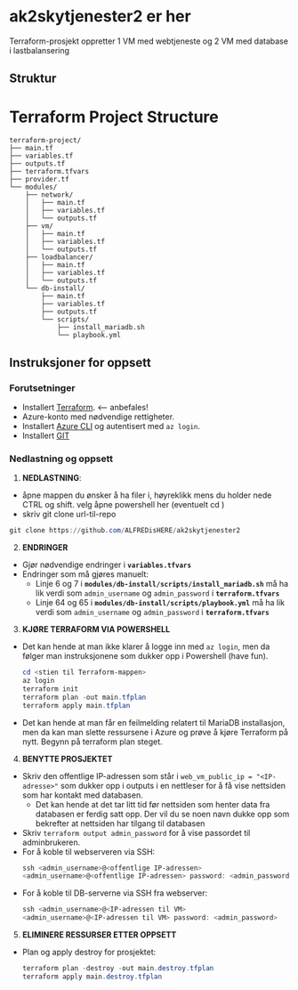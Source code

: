 # ak2skytjenester2 er her

Terraform-prosjekt oppretter 1 VM med webtjeneste og 2 VM med database i lastbalansering

## Struktur
# Terraform Project Structure

```plaintext
terraform-project/
├── main.tf
├── variables.tf
├── outputs.tf
├── terraform.tfvars
├── provider.tf
└── modules/
    ├── network/
    │   ├── main.tf
    │   ├── variables.tf
    │   └── outputs.tf
    ├── vm/
    │   ├── main.tf
    │   ├── variables.tf
    │   └── outputs.tf
    ├── loadbalancer/
    │   ├── main.tf
    │   ├── variables.tf
    │   └── outputs.tf
    └── db-install/
        ├── main.tf
        ├── variables.tf
        ├── outputs.tf
        └── scripts/
            ├── install_mariadb.sh
            └── playbook.yml
```
## Instruksjoner for oppsett

### Forutsetninger

- Installert [Terraform](https://developer.hashicorp.com/terraform/tutorials/aws-get-started/install-cli). <-- anbefales!
- Azure-konto med nødvendige rettigheter.
- Installert [Azure CLI](https://learn.microsoft.com/en-us/cli/azure/install-azure-cli-windows?tabs=azure-cli) og autentisert med `az login`.
- Installert [GIT](https://github.com/git-guides/install-git)

### Nedlastning og oppsett

1. **NEDLASTNING**:
- åpne mappen du ønsker å ha filer i, høyreklikk mens du holder nede CTRL og shift. velg åpne powershell her (eventuelt cd <directory>)
- skriv git clone url-til-repo
```powershell
git clone https://github.com/ALFREDisHERE/ak2skytjenester2
```
2. **ENDRINGER**
- Gjør nødvendige endringer i **`variables.tfvars`**
- Endringer som må gjøres manuelt:
  - Linje 6 og 7 i **`modules/db-install/scripts/install_mariadb.sh`** må ha lik verdi som `admin_username` og `admin_password` i **`terraform.tfvars`**
  - Linje 64 og 65 i **`modules/db-install/scripts/playbook.yml`** må ha lik verdi som `admin_username` og `admin_password` i **`terraform.tfvars`**
3. **KJØRE TERRAFORM VIA POWERSHELL**
- Det kan hende at man ikke klarer å logge inn med `az login`, men da følger man instruksjonene som dukker opp i Powershell (have fun).
  ```powershell
  cd <stien til Terraform-mappen>
  az login
  terraform init
  terraform plan -out main.tfplan
  terraform apply main.tfplan
  ```
- Det kan hende at man får en feilmelding relatert til MariaDB installasjon, men da kan man slette ressursene i Azure og prøve å kjøre Terraform på nytt. Begynn på terraform plan steget.
4. **BENYTTE PROSJEKTET**
- Skriv den offentlige IP-adressen som står i `web_vm_public_ip = "<IP-adresse>"` som dukker opp i outputs i en nettleser for å få vise nettsiden som har kontakt med databasen.
  - Det kan hende at det tar litt tid før nettsiden som henter data fra databasen er ferdig satt opp. Der vil du se noen navn dukke opp som bekrefter at nettsiden har tilgang til databasen
- Skriv `terraform output admin_password` for å vise passordet til adminbrukeren.
- For å koble til webserveren via SSH:
  ```powershell
  ssh <admin_username>@<offentlige IP-adressen>
  <admin_username>@<offentlige IP-adressen> password: <admin_password>
  ```
- For å koble til DB-serverne via SSH fra webserver:
  ```powershell
  ssh <admin_username>@<IP-adressen til VM>
  <admin_username>@<IP-adressen til VM> password: <admin_password>
  ```
5. **ELIMINERE RESSURSER ETTER OPPSETT**
- Plan og apply destroy for prosjektet:
  ```powershell
  terraform plan -destroy -out main.destroy.tfplan
  terraform apply main.destroy.tfplan
  ```
